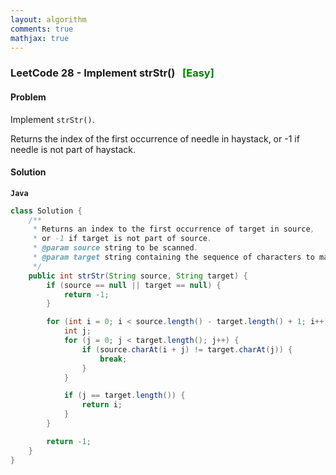 ```yaml
---
layout: algorithm
comments: true
mathjax: true
---
```


### LeetCode 28 - Implement strStr() &nbsp; <span style="color:green;">[Easy]</span>

#### Problem

Implement `strStr()`.

Returns the index of the first occurrence of needle in haystack, or -1 if needle is not part of haystack.

#### Solution

**`Java`**
```Java
class Solution {
    /**
     * Returns an index to the first occurrence of target in source,
     * or -1 if target is not part of source.
     * @param source string to be scanned.
     * @param target string containing the sequence of characters to match.
     */
    public int strStr(String source, String target) {
        if (source == null || target == null) {
            return -1;
        }

        for (int i = 0; i < source.length() - target.length() + 1; i++) {
            int j;
            for (j = 0; j < target.length(); j++) {
                if (source.charAt(i + j) != target.charAt(j)) {
                    break;
                }
            }

            if (j == target.length()) {
                return i;
            }
        }

        return -1;
    }
}
```
